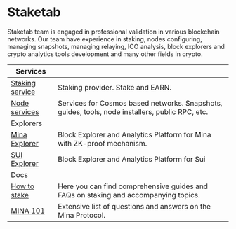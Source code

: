 # Staketab

<div align="left">

Staketab team is engaged in professional validation in various blockchain networks. Our team have experience in staking, nodes configuring, managing snapshots, managing relaying, ICO analysis, block explorers and crypto analytics tools development and many other fields in crypto.

</div>

| Services |  |
| ---  | --- |
| [Staking service][site-staking] | Staking provider. Stake and EARN. |
| [Node services][site-services] | Services for Cosmos based networks. Snapshots, guides, tools, node installers, public RPC, etc. |
| Explorers |
| [Mina Explorer][mina-explorer] | Block Explorer and Analytics Platform for Mina with ZK-proof mechanism. |
| [SUI Explorer][sui-explorer] | Block Explorer and Analytics Platform for Sui |
| Docs |
| [How to stake][site-docs] | Here you can find comprehensive guides and FAQs on staking and accompanying topics. |
| [MINA 101][site-minadocs] | Extensive list of questions and answers on the Mina Protocol. |

[site-staking]: https://staketab.com/
[site-services]: https://services.staketab.com/
[site-docs]: https://docs.staketab.com/
[site-minadocs]: https://minadocs.staketab.com/
[sui-explorer]: https://suiscan.xyz/
[mina-explorer]: https://mina.staketab.com/
[git]: https://github.com/Staketab
[twitter]: https://twitter.com/staketab
